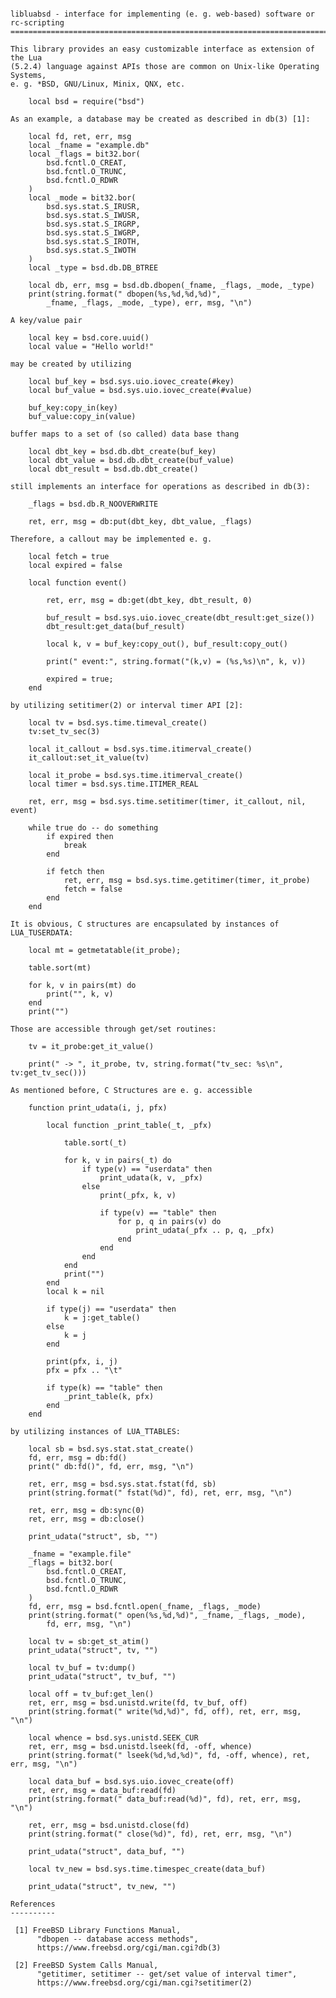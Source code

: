 <pre><code>
libluabsd - interface for implementing (e. g. web-based) software or rc-scripting
=================================================================================

This library provides an easy customizable interface as extension of the Lua
(5.2.4) language against APIs those are common on Unix-like Operating Systems,
e. g. *BSD, GNU/Linux, Minix, QNX, etc.

    local bsd = require("bsd")

As an example, a database may be created as described in db(3) [1]:

    local fd, ret, err, msg
    local _fname = "example.db"
    local _flags = bit32.bor(
        bsd.fcntl.O_CREAT,
        bsd.fcntl.O_TRUNC,
        bsd.fcntl.O_RDWR
    )
    local _mode = bit32.bor(
        bsd.sys.stat.S_IRUSR,
        bsd.sys.stat.S_IWUSR,
        bsd.sys.stat.S_IRGRP,
        bsd.sys.stat.S_IWGRP,
        bsd.sys.stat.S_IROTH,
        bsd.sys.stat.S_IWOTH
    )
    local _type = bsd.db.DB_BTREE

    local db, err, msg = bsd.db.dbopen(_fname, _flags, _mode, _type)
    print(string.format(" dbopen(%s,%d,%d,%d)",
        _fname, _flags, _mode, _type), err, msg, "\n")

A key/value pair

    local key = bsd.core.uuid()
    local value = "Hello world!"

may be created by utilizing

    local buf_key = bsd.sys.uio.iovec_create(#key)
    local buf_value = bsd.sys.uio.iovec_create(#value)

    buf_key:copy_in(key)
    buf_value:copy_in(value)

buffer maps to a set of (so called) data base thang

    local dbt_key = bsd.db.dbt_create(buf_key)
    local dbt_value = bsd.db.dbt_create(buf_value)
    local dbt_result = bsd.db.dbt_create()

still implements an interface for operations as described in db(3):

    _flags = bsd.db.R_NOOVERWRITE

    ret, err, msg = db:put(dbt_key, dbt_value, _flags)

Therefore, a callout may be implemented e. g.

    local fetch = true
    local expired = false

    local function event()

        ret, err, msg = db:get(dbt_key, dbt_result, 0)

        buf_result = bsd.sys.uio.iovec_create(dbt_result:get_size())
        dbt_result:get_data(buf_result)

        local k, v = buf_key:copy_out(), buf_result:copy_out()

        print(" event:", string.format("(k,v) = (%s,%s)\n", k, v))

        expired = true;
    end

by utilizing setitimer(2) or interval timer API [2]:

    local tv = bsd.sys.time.timeval_create()
    tv:set_tv_sec(3)

    local it_callout = bsd.sys.time.itimerval_create()
    it_callout:set_it_value(tv)

    local it_probe = bsd.sys.time.itimerval_create()
    local timer = bsd.sys.time.ITIMER_REAL

    ret, err, msg = bsd.sys.time.setitimer(timer, it_callout, nil, event)

    while true do -- do something
        if expired then
            break
        end

        if fetch then
            ret, err, msg = bsd.sys.time.getitimer(timer, it_probe)
            fetch = false
        end
    end

It is obvious, C structures are encapsulated by instances of LUA_TUSERDATA:

    local mt = getmetatable(it_probe);

    table.sort(mt)

    for k, v in pairs(mt) do
        print("", k, v)
    end
    print("")

Those are accessible through get/set routines:

    tv = it_probe:get_it_value()

    print(" -> ", it_probe, tv, string.format("tv_sec: %s\n", tv:get_tv_sec()))

As mentioned before, C Structures are e. g. accessible

    function print_udata(i, j, pfx)

        local function _print_table(_t, _pfx)

            table.sort(_t)

            for k, v in pairs(_t) do
                if type(v) == "userdata" then
                    print_udata(k, v, _pfx)
                else
                    print(_pfx, k, v)

                    if type(v) == "table" then
                        for p, q in pairs(v) do
                            print_udata(_pfx .. p, q, _pfx)
                        end
                    end
                end
            end
            print("")
        end
        local k = nil

        if type(j) == "userdata" then
            k = j:get_table()
        else
            k = j
        end

        print(pfx, i, j)
        pfx = pfx .. "\t"

        if type(k) == "table" then
            _print_table(k, pfx)
        end
    end

by utilizing instances of LUA_TTABLES:

    local sb = bsd.sys.stat.stat_create()
    fd, err, msg = db:fd()
    print(" db:fd()", fd, err, msg, "\n")

    ret, err, msg = bsd.sys.stat.fstat(fd, sb)
    print(string.format(" fstat(%d)", fd), ret, err, msg, "\n")

    ret, err, msg = db:sync(0)
    ret, err, msg = db:close()

    print_udata("struct", sb, "")

    _fname = "example.file"
    _flags = bit32.bor(
        bsd.fcntl.O_CREAT,
        bsd.fcntl.O_TRUNC,
        bsd.fcntl.O_RDWR
    )
    fd, err, msg = bsd.fcntl.open(_fname, _flags, _mode)
    print(string.format(" open(%s,%d,%d)", _fname, _flags, _mode),
        fd, err, msg, "\n")

    local tv = sb:get_st_atim()
    print_udata("struct", tv, "")

    local tv_buf = tv:dump()
    print_udata("struct", tv_buf, "")

    local off = tv_buf:get_len()
    ret, err, msg = bsd.unistd.write(fd, tv_buf, off)
    print(string.format(" write(%d,%d)", fd, off), ret, err, msg, "\n")

    local whence = bsd.sys.unistd.SEEK_CUR
    ret, err, msg = bsd.unistd.lseek(fd, -off, whence)
    print(string.format(" lseek(%d,%d,%d)", fd, -off, whence), ret, err, msg, "\n")

    local data_buf = bsd.sys.uio.iovec_create(off)
    ret, err, msg = data_buf:read(fd)
    print(string.format(" data_buf:read(%d)", fd), ret, err, msg, "\n")

    ret, err, msg = bsd.unistd.close(fd)
    print(string.format(" close(%d)", fd), ret, err, msg, "\n")

    print_udata("struct", data_buf, "")

    local tv_new = bsd.sys.time.timespec_create(data_buf)

    print_udata("struct", tv_new, "")

References
----------

 [1] FreeBSD Library Functions Manual,
      "dbopen -- database access methods",
      https://www.freebsd.org/cgi/man.cgi?db(3)

 [2] FreeBSD System Calls Manual,
      "getitimer, setitimer -- get/set value of interval timer",
      https://www.freebsd.org/cgi/man.cgi?setitimer(2)

</code></pre>
